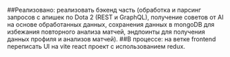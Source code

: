 ##Реализовано:
реализовать бэкенд часть (обработка и парсинг запросов с апишек по Dota 2 (REST и GraphQL), получение советов от AI на основе обработанных данных, сохранения данных в mongoDB для избежания повторного анализа матчей, эндпоинты для получения данных профиля и анализов матчей).
##В процессе:
на ветке frontend переписать UI на vite react проект с использованием redux.
